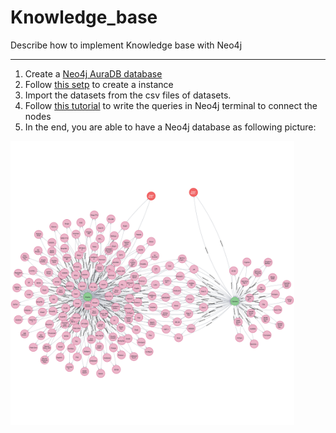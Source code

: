 # Knowledge_base
Describe how to implement Knowledge base with Neo4j

------
1. Create a [Neo4j AuraDB database](https://neo4j.com/cloud/platform/aura-graph-database/?ref=nav-get-started-cta)
2. Follow [this setp](https://neo4j.com/docs/aura/auradb/getting-started/create-database/) to create a instance
3. Import the datasets from the csv files of datasets.
4. Follow [this tutorial](https://neo4j.com/docs/cypher-manual/current/clauses/create/#create-create-a-relationship-between-two-nodes) to write the queries in Neo4j terminal to connect the nodes
5. In the end, you are able to have a Neo4j database as following picture:

<img src="https://github.com/GEMIT-Institute-of-HS-Niederrhein/Knowledge_base/blob/main/images/graph_of_neo4j.png" width="90%">
